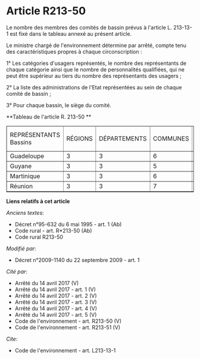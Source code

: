 # Article R213-50

Le nombre des membres des comités de bassin prévus à l'article L. 213-13-1 est fixé dans le tableau annexé au présent
article. 

Le ministre chargé de l'environnement détermine par arrêté, compte tenu des caractéristiques propres à chaque
circonscription : 

1° Les catégories d'usagers représentés, le nombre des représentants de chaque catégorie ainsi que le nombre de personnalités
qualifiées, qui ne peut être supérieur au tiers du nombre des représentants des usagers ; 

2° La liste des administrations de l'Etat représentées au sein de chaque comité de bassin ; 

3° Pour chaque bassin, le siège du comité. 

**Tableau de l'article R. 213-50 **

<table cellpadding="0" border="1" cellspacing="1">
  <thead>
    <tr>
      <td width="91">REPRÉSENTANTS Bassins </td>
      <td width="52">RÉGIONS </td>
      <td width="52">DÉPARTEMENTS </td>
      <td width="52">COMMUNES </td>
      <td width="52">USAGERS et personnalités qualifiées </td>
      <td width="52">ÉTAT </td>
      <td width="52">MILIEUX socioprofessionnels </td>
      <td width="52">TOTAL </td>
    </tr>
  </thead>
  <tbody>
    <tr>
      <td valign="top">Guadeloupe </td>
      <td valign="top">3 </td>
      <td valign="top">3 </td>
      <td valign="top">6 </td>
      <td valign="top">12 </td>
      <td valign="top">8 </td>
      <td valign="top">1 </td>
      <td valign="top">33 </td>
    </tr>
    <tr>
      <td valign="top">Guyane </td>
      <td valign="top">3 </td>
      <td valign="top">3 </td>
      <td valign="top">5 </td>
      <td valign="top">11 </td>
      <td valign="top">8 </td>
      <td valign="top">2 </td>
      <td valign="top">32 </td>
    </tr>
    <tr>
      <td valign="top">Martinique </td>
      <td valign="top">3 </td>
      <td valign="top">3 </td>
      <td valign="top">6 </td>
      <td valign="top">12 </td>
      <td valign="top">8 </td>
      <td valign="top">1 </td>
      <td valign="top">33 </td>
    </tr>
    <tr>
      <td valign="top">Réunion </td>
      <td valign="top">3 </td>
      <td valign="top">3 </td>
      <td valign="top">7 </td>
      <td valign="top">13 </td>
      <td valign="top">8 </td>
      <td valign="top">1 </td>
      <td valign="top">35</td>
    </tr>
  </tbody>
</table>

**Liens relatifs à cet article**

_Anciens textes_:

  - Décret n°95-632 du 6 mai 1995 - art. 1 (Ab)
  - Code rural - art. R*213-50 (Ab)
  - Code rural R213-50

_Modifié par_:

  - Décret n°2009-1140 du 22 septembre 2009 - art. 1

_Cité par_:

  - Arrêté du 14 avril 2017 (V)
  - Arrêté du 14 avril 2017 - art. 1 (V)
  - Arrêté du 14 avril 2017 - art. 2 (V)
  - Arrêté du 14 avril 2017 - art. 3 (V)
  - Arrêté du 14 avril 2017 - art. 4 (V)
  - Arrêté du 14 avril 2017 - art. 5 (V)
  - Code de l'environnement - art. R213-50 (V)
  - Code de l'environnement - art. R213-51 (V)

_Cite_:

  - Code de l'environnement - art. L213-13-1
